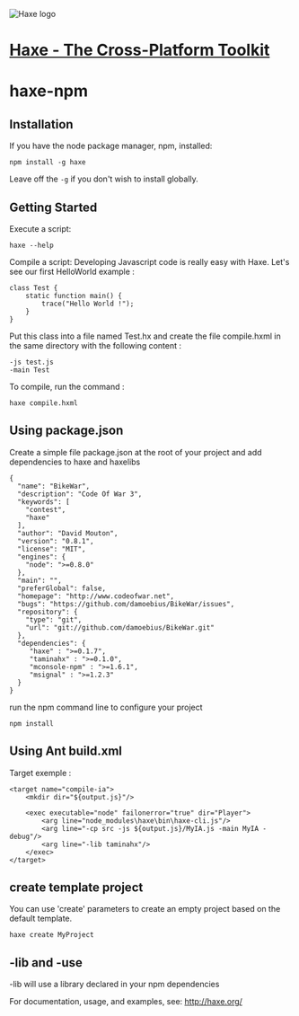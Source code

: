 ![Haxe logo](http://haxe.org/img/haxe-logo.svg)
# [Haxe - The Cross-Platform Toolkit](http://haxe.org)

haxe-npm
========

## Installation

If you have the node package manager, npm, installed:

```shell
npm install -g haxe
```

Leave off the `-g` if you don't wish to install globally.

## Getting Started

Execute a script:

```shell
haxe --help
```

Compile a script:
Developing Javascript code is really easy with Haxe. Let's see our first HelloWorld example :

```shell
class Test {
    static function main() {
        trace("Hello World !");
    }
}
```
Put this class into a file named Test.hx and create the file compile.hxml in the same directory with the following content :
```shell
-js test.js
-main Test
```
To compile, run the command : 

```shell
haxe compile.hxml
```

## Using package.json

Create a simple file package.json at the root of your project and add dependencies to haxe and haxelibs

```shell
{
  "name": "BikeWar",
  "description": "Code Of War 3",
  "keywords": [
    "contest",
    "haxe"
  ],
  "author": "David Mouton",
  "version": "0.8.1",
  "license": "MIT",
  "engines": {
    "node": ">=0.8.0"
  },
  "main": "",
  "preferGlobal": false,
  "homepage": "http://www.codeofwar.net",
  "bugs": "https://github.com/damoebius/BikeWar/issues",
  "repository": {
    "type": "git",
    "url": "git://github.com/damoebius/BikeWar.git"
  },
  "dependencies": {
     "haxe" : ">=0.1.7",
     "taminahx" : ">=0.1.0",
     "mconsole-npm" : ">=1.6.1",
     "msignal" : ">=1.2.3"
  }
}
```

run the npm command line to configure your project
```shell
npm install
```

## Using Ant build.xml

Target exemple :
```shell
<target name="compile-ia">
    <mkdir dir="${output.js}"/>

    <exec executable="node" failonerror="true" dir="Player">
        <arg line="node_modules\haxe\bin\haxe-cli.js"/>
        <arg line="-cp src -js ${output.js}/MyIA.js -main MyIA -debug"/>
        <arg line="-lib taminahx"/>
    </exec>
</target>
```
## create template project
You can use 'create' parameters to create an empty project based on the default template.
```shell
haxe create MyProject
```

## -lib and -use
-lib will use a library declared in your npm dependencies

For documentation, usage, and examples, see: http://haxe.org/

